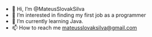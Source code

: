 - 👋 Hi, I’m @MateusSlovakSilva
- 👀 I’m interested in  finding my first job as a programmer
- 🌱 I’m currently learning  Java.
- 📫 How to reach me  mateusslovaksilva@gmail.com
<!---
MateusSlovakSilva/MateusSlovakSilva is a ✨ special ✨ repository because its `README.md` (this file) appears on your GitHub p
You can click the Preview link to take a look at your changes.
--->

